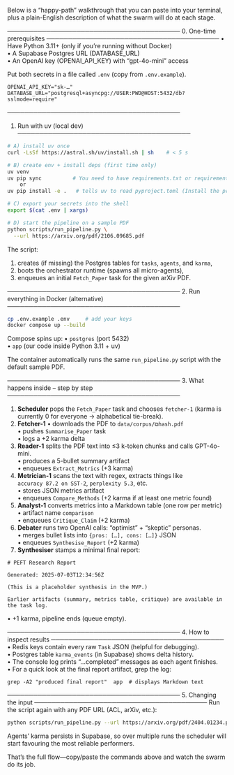 Below is a “happy-path” walkthrough that you can paste into your terminal, plus a plain-English description of what the swarm will do at each stage.

────────────────────────────────────────
0.  One-time prerequisites
────────────────────────────────────────
• Have Python 3.11+ (only if you’re running without Docker)  
• A Supabase Postgres URL (DATABASE_URL)  
• An OpenAI key (OPENAI_API_KEY) with “gpt-4o-mini” access

Put both secrets in a file called `.env` (copy from `.env.example`).

```
OPENAI_API_KEY="sk-…"
DATABASE_URL="postgresql+asyncpg://USER:PWD@HOST:5432/db?sslmode=require"
```

────────────────────────────────────────
1.  Run with uv (local dev)
────────────────────────────────────────
```bash
# A) install uv once
curl -LsSf https://astral.sh/uv/install.sh | sh    # < 5 s

# B) create env + install deps (first time only)
uv venv
uv pip sync          # You need to have requirements.txt or requirements.lock
    or
uv pip install -e .   # tells uv to read pyproject.toml (Install the project itself by reading pyproject.toml)

# C) export your secrets into the shell
export $(cat .env | xargs)

# D) start the pipeline on a sample PDF
python scripts/run_pipeline.py \
  --url https://arxiv.org/pdf/2106.09685.pdf
```

The script:
1. creates (if missing) the Postgres tables for `tasks`, `agents`, and `karma`,
2. boots the orchestrator runtime (spawns all micro-agents),
3. enqueues an initial `Fetch_Paper` task for the given arXiv PDF.

────────────────────────────────────────
2.  Run everything in Docker (alternative)
────────────────────────────────────────
```bash
cp .env.example .env     # add your keys
docker compose up --build
```
Compose spins up:
• `postgres` (port 5432)  
• `app`  (our code inside Python 3.11 + uv)

The container automatically runs the same `run_pipeline.py` script with the default sample PDF.

────────────────────────────────────────
3.  What happens inside – step by step
────────────────────────────────────────
1. **Scheduler** pops the `Fetch_Paper` task and chooses `fetcher-1`
   (karma is currently 0 for everyone → alphabetical tie-break).
2. **Fetcher-1**
   • downloads the PDF to `data/corpus/⧉hash.pdf`  
   • pushes `Summarise_Paper` task  
   • logs a +2 karma delta
3. **Reader-1** splits the PDF text into ≤3 k-token chunks and calls GPT-4o-mini.  
   • produces a 5-bullet summary artifact  
   • enqueues `Extract_Metrics` (+3 karma)
4. **Metrician-1** scans the text with regex, extracts things like  
   `accuracy 87.2 on SST-2`, `perplexity 5.3`, etc.  
   • stores JSON metrics artifact  
   • enqueues `Compare_Methods` (+2 karma if at least one metric found)
5. **Analyst-1** converts metrics into a Markdown table (one row per metric)  
   • artifact name `comparison`  
   • enqueues `Critique_Claim` (+2 karma)
6. **Debater** runs two OpenAI calls: “optimist” + “skeptic” personas.  
   • merges bullet lists into `{pros: […], cons: […]}` JSON  
   • enqueues `Synthesise_Report` (+2 karma)
7. **Synthesiser** stamps a minimal final report:

```
# PEFT Research Report

Generated: 2025-07-03T12:34:56Z

(This is a placeholder synthesis in the MVP.)

Earlier artifacts (summary, metrics table, critique) are available in the task log.
```

   • +1 karma, pipeline ends (queue empty).

────────────────────────────────────────
4.  How to inspect results
────────────────────────────────────────
• Redis keys contain every raw `Task` JSON (helpful for debugging).  
• Postgres table `karma_events` (in Supabase) shows delta history.  
• The console log prints “…completed” messages as each agent finishes.  
• For a quick look at the final report artifact, grep the log:

```
grep -A2 "produced final report"  app  # displays Markdown text
```

────────────────────────────────────────
5.  Changing the input
────────────────────────────────────────
Run the script again with any PDF URL (ACL, arXiv, etc.):

```bash
python scripts/run_pipeline.py --url https://arxiv.org/pdf/2404.01234.pdf
```

Agents’ karma persists in Supabase, so over multiple runs the scheduler will
start favouring the most reliable performers.

That’s the full flow—copy/paste the commands above and watch the swarm do its job.